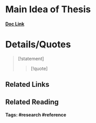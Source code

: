 # Main Idea of Thesis


#### [Doc Link](https://link.springer.com/referenceworkentry/10.1007/978-4-431-54240-7_106)

# Details/Quotes

> [!statement] 
> 
> >[!quote]




## Related Links

## Related Reading



#### Tags: #research #reference 